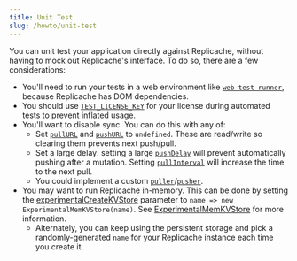 ```yaml
---
title: Unit Test
slug: /howto/unit-test
---
```


You can unit test your application directly against Replicache, without having to mock out Replicache's interface. To do so, there are a few considerations:

- You'll need to run your tests in a web environment like [`web-test-runner`](https://modern-web.dev/docs/test-runner/overview/), because Replicache has DOM dependencies.
- You should use [`TEST_LICENSE_KEY`](/concepts/licensing#unit-testing) for your license during automated tests to prevent inflated usage.
- You'll want to disable sync. You can do this with any of:
  - Set [`pullURL`](/api/classes/Replicache#pullurl) and [`pushURL`](/api/classes/Replicache#pullurl) to `undefined`. These are read/write so clearing them prevents next push/pull.
  - Set a large delay: setting a large [`pushDelay`](/api/classes/Replicache#pushdelay) will prevent automatically pushing after a mutation. Setting [`pullInterval`](/api/classes/Replicache#pullinterval) will increase the time to the next pull.
  - You could implement a custom [`puller`](/api/classes/Replicache#puller)/[`pusher`](/api/classes/Replicache#pusher).
- You may want to run Replicache in-memory. This can be done by setting the [experimentalCreateKVStore](/api/interfaces/ReplicacheOptions#experimentalcreatekvstore) parameter to `name => new ExperimentalMemKVStore(name)`. See [ExperimentalMemKVStore](/api/classes/ExperimentalMemKVStore) for more information.
  - Alternately, you can keep using the persistent storage and pick a randomly-generated `name` for your Replicache instance each time you create it.
